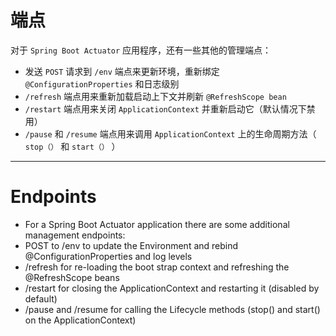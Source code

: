 # 端点

对于 `Spring Boot Actuator` 应用程序，还有一些其他的管理端点：

+ 发送 `POST` 请求到 `/env` 端点来更新环境，重新绑定 `@ConfigurationProperties` 和日志级别
+ `/refresh` 端点用来重新加载启动上下文并刷新 `@RefreshScope bean`
+ `/restart` 端点用来关闭 `ApplicationContext` 并重新启动它（默认情况下禁用）
+ `/pause` 和 `/resume` 端点用来调用 `ApplicationContext` 上的生命周期方法（ `stop（）` 和 `start（）` ）

---

# Endpoints

+ For a Spring Boot Actuator application there are some additional management endpoints:
+ POST to /env to update the Environment and rebind @ConfigurationProperties and log levels
+ /refresh for re-loading the boot strap context and refreshing the @RefreshScope beans
+ /restart for closing the ApplicationContext and restarting it (disabled by default)
+ /pause and /resume for calling the Lifecycle methods (stop() and start() on the ApplicationContext)